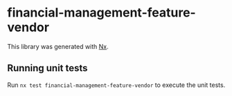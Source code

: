 # financial-management-feature-vendor

This library was generated with [Nx](https://nx.dev).

## Running unit tests

Run `nx test financial-management-feature-vendor` to execute the unit tests.
